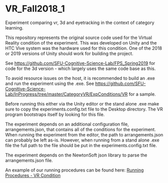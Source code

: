 # VR_Fall2018_1
Experiment comparing vr, 3d and eyetracking in the context of category learning.

This repository represents the original source code used for the Virtual Reality condition of the experiment.
This was developed on Unity and the HTC Vive system was the hardware used for this condition. One of the 2018
or 2019 versions of Unity should work for building the project.

See https://github.com/SFU-Cognitive-Science-Lab/FPS_Spring2019 for code for the 3d version - which largely uses the same code base as this.

To avoid resource issues on the host, it is recommended to build an .exe and run the experiment using the .exe.
See https://github.com/SFU-Cognitive-Science-Lab/InProgress/tree/master/CategoryVR/ExpConditions/VR for a sample.

Before running this either via the Unity editor or the stand alone .exe make sure to copy the experiments.config.txt
file to the Desktop directory. The VR program bootstraps itself by looking for this file. 

The experiment depends on an additional configuration file, arrangements.json, that contains all of the conditions for the
experiment. When running the experiment from the editor, the path to arrangements.json can probably be left as-is. 
However, when running from a stand alone .exe file the full path to the file should be put in the experiments.config.txt file.

The experiment depends on the NewtonSoft json library to parse the arrangements.json file.

An example of our running procedures can be found here: [Running Procedures - VR Condition](https://github.com/SFU-Cognitive-Science-Lab/VR_Fall2018_1/blob/vr/Procedures%20for%20Running%20Category.pdf)
